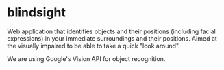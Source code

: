 # blindsight

Web application that identifies objects and their positions (including facial expressions) in your immediate surroundings and their positions. Aimed at the visually impaired to be able to take a quick "look around".

We are using Google's Vision API for object recognition.
